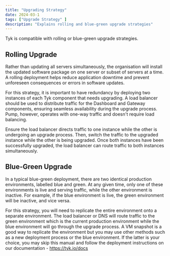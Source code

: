 ```yaml
---
title: "Upgrading Strategy"
date: 2024-03-1
tags: ["Upgrade Strategy" ]
description: "Explains rolling and blue-green upgrade strategies"
---
```


Tyk is compatible with rolling or blue-green upgrade strategies.

## Rolling Upgrade
Rather than updating all servers simultaneously, the organisation will install the updated software package on one server or subset of servers at a time. A rolling deployment helps reduce application downtime and prevent unforeseen consequences or errors in software updates.


For this strategy, it is important to have redundancy by deploying two instances of each Tyk component that needs upgrading. A load balancer should be used to distribute traffic for the Dashboard and Gateway components, ensuring seamless availability during the upgrade process. Pump, however, operates with one-way traffic and doesn't require load balancing.

Ensure the load balancer directs traffic to one instance while the other is undergoing an upgrade process. Then, switch the traffic to the upgraded instance while the other is being upgraded. Once both instances have been successfully upgraded, the load balancer can route traffic to both instances simultaneously.

## Blue-Green Upgrade
In a typical blue-green deployment, there are two identical production environments, labelled blue and green. At any given time, only one of these environments is live and serving traffic, while the other environment is inactive. For example, if the blue environment is live, the green environment will be inactive, and vice versa.

For this strategy, you will need to replicate the entire environment onto a separate environment. The load balancer or DNS will route traffic to the green environment which is the current production environment while the blue environment will go through the upgrade process. A VM snapshot is a good way to replicate the environment but you may use other methods such as a new deployment process or the blue environment. If the latter is your choice, you may skip this manual and follow the deployment instructions on our documentation - https://tyk.io/docs
